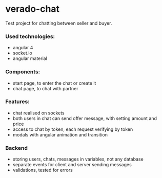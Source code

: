# verado-chat
Test project for chatting between seller and buyer.

### Used technologies:
- angular 4
- socket.io
- angular material

### Components:
- start page, to enter the chat or create it
- chat page, to chat with partner

### Features:
- chat realised on sockets
- both users in chat can send offer message, with setting amount and price
- access to chat by token, each request verifying by token
- modals with angular animation and transition

### Backend
- storing users, chats, messages in variables, not any database
- separate events for client and server sending messages
- validations, tested for errors

